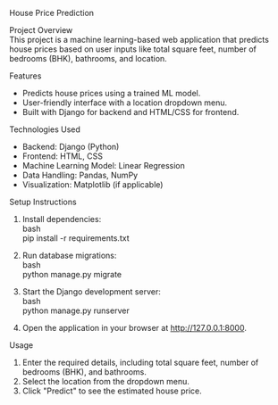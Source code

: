 House Price Prediction  

 Project Overview  
This project is a machine learning-based web application that predicts house prices based on user inputs like total square feet, number of bedrooms (BHK), bathrooms, and location.  

 Features  
- Predicts house prices using a trained ML model.  
- User-friendly interface with a location dropdown menu.  
- Built with Django for backend and HTML/CSS for frontend.  

 Technologies Used  
- Backend: Django (Python)  
- Frontend: HTML, CSS  
- Machine Learning Model: Linear Regression  
- Data Handling: Pandas, NumPy  
- Visualization: Matplotlib (if applicable)  

 Setup Instructions   

1. Install dependencies:  
   bash  
   pip install -r requirements.txt  
     

2. Run database migrations:  
   bash  
   python manage.py migrate  
     

3. Start the Django development server:  
   bash  
   python manage.py runserver  
     

5. Open the application in your browser at http://127.0.0.1:8000.  

 Usage  
1. Enter the required details, including total square feet, number of bedrooms (BHK), and bathrooms.  
2. Select the location from the dropdown menu.  
3. Click "Predict" to see the estimated house price.  
  
  

